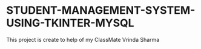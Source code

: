 # STUDENT-MANAGEMENT-SYSTEM-USING-TKINTER-MYSQL
This project is create to help of my ClassMate Vrinda Sharma  
